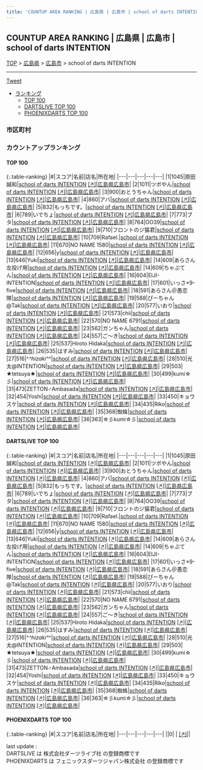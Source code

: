 ```yaml
---
title: 'COUNTUP AREA RANKING | 広島県 | 広島市 | school of darts INTENTION'
---
```

## COUNTUP AREA RANKING | 広島県 | 広島市 | school of darts INTENTION

[TOP](/darts/rank/) > [広島県](/darts/rank/広島県/) > [広島市](/darts/rank/広島県/広島市/) > school of darts INTENTION

___

<a href="https://twitter.com/share?ref_src=twsrc%5Etfw" data-text="COUNTUP AREA RANKING | 広島県広島市school of darts INTENTION" class="twitter-share-button" data-hashtags="DARTSLIVE,PHOENIXDARTS,darts,ダーツ" data-show-count="false">Tweet</a>

* [ランキング](#カウントアップランキング)
    * [TOP 100](#top-100)
    * [DARTSLIVE TOP 100](#dartslive-top-100)
    * [PHOENIXDARTS TOP 100](#phoenixdarts-top-100)

### 市区町村

<ul>

</ul>

### カウントアップランキング

#### TOP 100



{:.table-ranking}
|#|スコア|名前|店名|所在地|
|---|---|---|---|---|
|1|1045|<span class="rank-name-dl">原田 誠和</span>|<a href="/darts/rank/shops/34f4c318a8cb4476fec1ae84bb28bd87.html">school of darts INTENTION</a> <a href="https://search.dartslive.com/jp/shop/34f4c318a8cb4476fec1ae84bb28bd87">[↗]</a>|<a href="/darts/rank/広島県/広島市">広島県広島市</a>|
|2|1011|<span class="rank-name-dl">ツボやん</span>|<a href="/darts/rank/shops/34f4c318a8cb4476fec1ae84bb28bd87.html">school of darts INTENTION</a> <a href="https://search.dartslive.com/jp/shop/34f4c318a8cb4476fec1ae84bb28bd87">[↗]</a>|<a href="/darts/rank/広島県/広島市">広島県広島市</a>|
|3|900|<span class="rank-name-dl">おとうちゃん</span>|<a href="/darts/rank/shops/34f4c318a8cb4476fec1ae84bb28bd87.html">school of darts INTENTION</a> <a href="https://search.dartslive.com/jp/shop/34f4c318a8cb4476fec1ae84bb28bd87">[↗]</a>|<a href="/darts/rank/広島県/広島市">広島県広島市</a>|
|4|860|<span class="rank-name-dl">アバ</span>|<a href="/darts/rank/shops/34f4c318a8cb4476fec1ae84bb28bd87.html">school of darts INTENTION</a> <a href="https://search.dartslive.com/jp/shop/34f4c318a8cb4476fec1ae84bb28bd87">[↗]</a>|<a href="/darts/rank/広島県/広島市">広島県広島市</a>|
|5|832|<span class="rank-name-dl">もっちです。</span>|<a href="/darts/rank/shops/34f4c318a8cb4476fec1ae84bb28bd87.html">school of darts INTENTION</a> <a href="https://search.dartslive.com/jp/shop/34f4c318a8cb4476fec1ae84bb28bd87">[↗]</a>|<a href="/darts/rank/広島県/広島市">広島県広島市</a>|
|6|789|<span class="rank-name-dl">いでちょ</span>|<a href="/darts/rank/shops/34f4c318a8cb4476fec1ae84bb28bd87.html">school of darts INTENTION</a> <a href="https://search.dartslive.com/jp/shop/34f4c318a8cb4476fec1ae84bb28bd87">[↗]</a>|<a href="/darts/rank/広島県/広島市">広島県広島市</a>|
|7|773|<span class="rank-name-dl">ブタ</span>|<a href="/darts/rank/shops/34f4c318a8cb4476fec1ae84bb28bd87.html">school of darts INTENTION</a> <a href="https://search.dartslive.com/jp/shop/34f4c318a8cb4476fec1ae84bb28bd87">[↗]</a>|<a href="/darts/rank/広島県/広島市">広島県広島市</a>|
|8|764|<span class="rank-name-dl">OO39</span>|<a href="/darts/rank/shops/34f4c318a8cb4476fec1ae84bb28bd87.html">school of darts INTENTION</a> <a href="https://search.dartslive.com/jp/shop/34f4c318a8cb4476fec1ae84bb28bd87">[↗]</a>|<a href="/darts/rank/広島県/広島市">広島県広島市</a>|
|9|710|<span class="rank-name-dl">フロントのジ猫君</span>|<a href="/darts/rank/shops/34f4c318a8cb4476fec1ae84bb28bd87.html">school of darts INTENTION</a> <a href="https://search.dartslive.com/jp/shop/34f4c318a8cb4476fec1ae84bb28bd87">[↗]</a>|<a href="/darts/rank/広島県/広島市">広島県広島市</a>|
|10|709|<span class="rank-name-dl">Rafael.</span>|<a href="/darts/rank/shops/34f4c318a8cb4476fec1ae84bb28bd87.html">school of darts INTENTION</a> <a href="https://search.dartslive.com/jp/shop/34f4c318a8cb4476fec1ae84bb28bd87">[↗]</a>|<a href="/darts/rank/広島県/広島市">広島県広島市</a>|
|11|670|<span class="rank-name-dl">NO NAME 1580</span>|<a href="/darts/rank/shops/34f4c318a8cb4476fec1ae84bb28bd87.html">school of darts INTENTION</a> <a href="https://search.dartslive.com/jp/shop/34f4c318a8cb4476fec1ae84bb28bd87">[↗]</a>|<a href="/darts/rank/広島県/広島市">広島県広島市</a>|
|12|656|<span class="rank-name-dl">y</span>|<a href="/darts/rank/shops/34f4c318a8cb4476fec1ae84bb28bd87.html">school of darts INTENTION</a> <a href="https://search.dartslive.com/jp/shop/34f4c318a8cb4476fec1ae84bb28bd87">[↗]</a>|<a href="/darts/rank/広島県/広島市">広島県広島市</a>|
|13|646|<span class="rank-name-dl">Yuki</span>|<a href="/darts/rank/shops/34f4c318a8cb4476fec1ae84bb28bd87.html">school of darts INTENTION</a> <a href="https://search.dartslive.com/jp/shop/34f4c318a8cb4476fec1ae84bb28bd87">[↗]</a>|<a href="/darts/rank/広島県/広島市">広島県広島市</a>|
|14|609|<span class="rank-name-dl">あらさん左投げ用</span>|<a href="/darts/rank/shops/34f4c318a8cb4476fec1ae84bb28bd87.html">school of darts INTENTION</a> <a href="https://search.dartslive.com/jp/shop/34f4c318a8cb4476fec1ae84bb28bd87">[↗]</a>|<a href="/darts/rank/広島県/広島市">広島県広島市</a>|
|14|609|<span class="rank-name-dl">ちゃぷてん</span>|<a href="/darts/rank/shops/34f4c318a8cb4476fec1ae84bb28bd87.html">school of darts INTENTION</a> <a href="https://search.dartslive.com/jp/shop/34f4c318a8cb4476fec1ae84bb28bd87">[↗]</a>|<a href="/darts/rank/広島県/広島市">広島県広島市</a>|
|16|604|<span class="rank-name-dl">EIJI-INTENTION</span>|<a href="/darts/rank/shops/34f4c318a8cb4476fec1ae84bb28bd87.html">school of darts INTENTION</a> <a href="https://search.dartslive.com/jp/shop/34f4c318a8cb4476fec1ae84bb28bd87">[↗]</a>|<a href="/darts/rank/広島県/広島市">広島県広島市</a>|
|17|601|<span class="rank-name-dl">いっさ×9-five</span>|<a href="/darts/rank/shops/34f4c318a8cb4476fec1ae84bb28bd87.html">school of darts INTENTION</a> <a href="https://search.dartslive.com/jp/shop/34f4c318a8cb4476fec1ae84bb28bd87">[↗]</a>|<a href="/darts/rank/広島県/広島市">広島県広島市</a>|
|18|591|<span class="rank-name-dl">あらさん＠愚恋隊</span>|<a href="/darts/rank/shops/34f4c318a8cb4476fec1ae84bb28bd87.html">school of darts INTENTION</a> <a href="https://search.dartslive.com/jp/shop/34f4c318a8cb4476fec1ae84bb28bd87">[↗]</a>|<a href="/darts/rank/広島県/広島市">広島県広島市</a>|
|19|588|<span class="rank-name-dl">ぴーちゃん@Tak</span>|<a href="/darts/rank/shops/34f4c318a8cb4476fec1ae84bb28bd87.html">school of darts INTENTION</a> <a href="https://search.dartslive.com/jp/shop/34f4c318a8cb4476fec1ae84bb28bd87">[↗]</a>|<a href="/darts/rank/広島県/広島市">広島県広島市</a>|
|20|577|<span class="rank-name-dl">いおり</span>|<a href="/darts/rank/shops/34f4c318a8cb4476fec1ae84bb28bd87.html">school of darts INTENTION</a> <a href="https://search.dartslive.com/jp/shop/34f4c318a8cb4476fec1ae84bb28bd87">[↗]</a>|<a href="/darts/rank/広島県/広島市">広島県広島市</a>|
|21|573|<span class="rank-name-dl">chii</span>|<a href="/darts/rank/shops/34f4c318a8cb4476fec1ae84bb28bd87.html">school of darts INTENTION</a> <a href="https://search.dartslive.com/jp/shop/34f4c318a8cb4476fec1ae84bb28bd87">[↗]</a>|<a href="/darts/rank/広島県/広島市">広島県広島市</a>|
|22|570|<span class="rank-name-dl">NO NAME 6791</span>|<a href="/darts/rank/shops/34f4c318a8cb4476fec1ae84bb28bd87.html">school of darts INTENTION</a> <a href="https://search.dartslive.com/jp/shop/34f4c318a8cb4476fec1ae84bb28bd87">[↗]</a>|<a href="/darts/rank/広島県/広島市">広島県広島市</a>|
|23|562|<span class="rank-name-dl">ガンちゃん</span>|<a href="/darts/rank/shops/34f4c318a8cb4476fec1ae84bb28bd87.html">school of darts INTENTION</a> <a href="https://search.dartslive.com/jp/shop/34f4c318a8cb4476fec1ae84bb28bd87">[↗]</a>|<a href="/darts/rank/広島県/広島市">広島県広島市</a>|
|24|557|<span class="rank-name-dl">ご〜き</span>|<a href="/darts/rank/shops/34f4c318a8cb4476fec1ae84bb28bd87.html">school of darts INTENTION</a> <a href="https://search.dartslive.com/jp/shop/34f4c318a8cb4476fec1ae84bb28bd87">[↗]</a>|<a href="/darts/rank/広島県/広島市">広島県広島市</a>|
|25|537|<span class="rank-name-dl">Hiroto Hidaka</span>|<a href="/darts/rank/shops/34f4c318a8cb4476fec1ae84bb28bd87.html">school of darts INTENTION</a> <a href="https://search.dartslive.com/jp/shop/34f4c318a8cb4476fec1ae84bb28bd87">[↗]</a>|<a href="/darts/rank/広島県/広島市">広島県広島市</a>|
|26|535|<span class="rank-name-dl">はすみ</span>|<a href="/darts/rank/shops/34f4c318a8cb4476fec1ae84bb28bd87.html">school of darts INTENTION</a> <a href="https://search.dartslive.com/jp/shop/34f4c318a8cb4476fec1ae84bb28bd87">[↗]</a>|<a href="/darts/rank/広島県/広島市">広島県広島市</a>|
|27|516|<span class="rank-name-dl">^_^hizaki^_^</span>|<a href="/darts/rank/shops/34f4c318a8cb4476fec1ae84bb28bd87.html">school of darts INTENTION</a> <a href="https://search.dartslive.com/jp/shop/34f4c318a8cb4476fec1ae84bb28bd87">[↗]</a>|<a href="/darts/rank/広島県/広島市">広島県広島市</a>|
|28|510|<span class="rank-name-dl">光太@INTENTION</span>|<a href="/darts/rank/shops/34f4c318a8cb4476fec1ae84bb28bd87.html">school of darts INTENTION</a> <a href="https://search.dartslive.com/jp/shop/34f4c318a8cb4476fec1ae84bb28bd87">[↗]</a>|<a href="/darts/rank/広島県/広島市">広島県広島市</a>|
|29|503|<span class="rank-name-dl">★tetsuya★</span>|<a href="/darts/rank/shops/34f4c318a8cb4476fec1ae84bb28bd87.html">school of darts INTENTION</a> <a href="https://search.dartslive.com/jp/shop/34f4c318a8cb4476fec1ae84bb28bd87">[↗]</a>|<a href="/darts/rank/広島県/広島市">広島県広島市</a>|
|30|499|<span class="rank-name-dl">kumi☆彡</span>|<a href="/darts/rank/shops/34f4c318a8cb4476fec1ae84bb28bd87.html">school of darts INTENTION</a> <a href="https://search.dartslive.com/jp/shop/34f4c318a8cb4476fec1ae84bb28bd87">[↗]</a>|<a href="/darts/rank/広島県/広島市">広島県広島市</a>|
|31|473|<span class="rank-name-dl">ZETTON♂Ambasada</span>|<a href="/darts/rank/shops/34f4c318a8cb4476fec1ae84bb28bd87.html">school of darts INTENTION</a> <a href="https://search.dartslive.com/jp/shop/34f4c318a8cb4476fec1ae84bb28bd87">[↗]</a>|<a href="/darts/rank/広島県/広島市">広島県広島市</a>|
|32|454|<span class="rank-name-dl">Yoshi</span>|<a href="/darts/rank/shops/34f4c318a8cb4476fec1ae84bb28bd87.html">school of darts INTENTION</a> <a href="https://search.dartslive.com/jp/shop/34f4c318a8cb4476fec1ae84bb28bd87">[↗]</a>|<a href="/darts/rank/広島県/広島市">広島県広島市</a>|
|33|450|<span class="rank-name-dl">キョウスケ</span>|<a href="/darts/rank/shops/34f4c318a8cb4476fec1ae84bb28bd87.html">school of darts INTENTION</a> <a href="https://search.dartslive.com/jp/shop/34f4c318a8cb4476fec1ae84bb28bd87">[↗]</a>|<a href="/darts/rank/広島県/広島市">広島県広島市</a>|
|34|435|<span class="rank-name-dl">Riko</span>|<a href="/darts/rank/shops/34f4c318a8cb4476fec1ae84bb28bd87.html">school of darts INTENTION</a> <a href="https://search.dartslive.com/jp/shop/34f4c318a8cb4476fec1ae84bb28bd87">[↗]</a>|<a href="/darts/rank/広島県/広島市">広島県広島市</a>|
|35|368|<span class="rank-name-dl">蜘蛛</span>|<a href="/darts/rank/shops/34f4c318a8cb4476fec1ae84bb28bd87.html">school of darts INTENTION</a> <a href="https://search.dartslive.com/jp/shop/34f4c318a8cb4476fec1ae84bb28bd87">[↗]</a>|<a href="/darts/rank/広島県/広島市">広島県広島市</a>|
|36|363|<span class="rank-name-dl">☆彡kumi☆彡</span>|<a href="/darts/rank/shops/34f4c318a8cb4476fec1ae84bb28bd87.html">school of darts INTENTION</a> <a href="https://search.dartslive.com/jp/shop/34f4c318a8cb4476fec1ae84bb28bd87">[↗]</a>|<a href="/darts/rank/広島県/広島市">広島県広島市</a>|


#### DARTSLIVE TOP 100



{:.table-ranking}
|#|スコア|名前|店名|所在地|
|---|---|---|---|---|
|1|1045|<span class="rank-name-dl">原田 誠和</span>|<a href="/darts/rank/shops/34f4c318a8cb4476fec1ae84bb28bd87.html">school of darts INTENTION</a> <a href="https://search.dartslive.com/jp/shop/34f4c318a8cb4476fec1ae84bb28bd87">[↗]</a>|<a href="/darts/rank/広島県/広島市">広島県広島市</a>|
|2|1011|<span class="rank-name-dl">ツボやん</span>|<a href="/darts/rank/shops/34f4c318a8cb4476fec1ae84bb28bd87.html">school of darts INTENTION</a> <a href="https://search.dartslive.com/jp/shop/34f4c318a8cb4476fec1ae84bb28bd87">[↗]</a>|<a href="/darts/rank/広島県/広島市">広島県広島市</a>|
|3|900|<span class="rank-name-dl">おとうちゃん</span>|<a href="/darts/rank/shops/34f4c318a8cb4476fec1ae84bb28bd87.html">school of darts INTENTION</a> <a href="https://search.dartslive.com/jp/shop/34f4c318a8cb4476fec1ae84bb28bd87">[↗]</a>|<a href="/darts/rank/広島県/広島市">広島県広島市</a>|
|4|860|<span class="rank-name-dl">アバ</span>|<a href="/darts/rank/shops/34f4c318a8cb4476fec1ae84bb28bd87.html">school of darts INTENTION</a> <a href="https://search.dartslive.com/jp/shop/34f4c318a8cb4476fec1ae84bb28bd87">[↗]</a>|<a href="/darts/rank/広島県/広島市">広島県広島市</a>|
|5|832|<span class="rank-name-dl">もっちです。</span>|<a href="/darts/rank/shops/34f4c318a8cb4476fec1ae84bb28bd87.html">school of darts INTENTION</a> <a href="https://search.dartslive.com/jp/shop/34f4c318a8cb4476fec1ae84bb28bd87">[↗]</a>|<a href="/darts/rank/広島県/広島市">広島県広島市</a>|
|6|789|<span class="rank-name-dl">いでちょ</span>|<a href="/darts/rank/shops/34f4c318a8cb4476fec1ae84bb28bd87.html">school of darts INTENTION</a> <a href="https://search.dartslive.com/jp/shop/34f4c318a8cb4476fec1ae84bb28bd87">[↗]</a>|<a href="/darts/rank/広島県/広島市">広島県広島市</a>|
|7|773|<span class="rank-name-dl">ブタ</span>|<a href="/darts/rank/shops/34f4c318a8cb4476fec1ae84bb28bd87.html">school of darts INTENTION</a> <a href="https://search.dartslive.com/jp/shop/34f4c318a8cb4476fec1ae84bb28bd87">[↗]</a>|<a href="/darts/rank/広島県/広島市">広島県広島市</a>|
|8|764|<span class="rank-name-dl">OO39</span>|<a href="/darts/rank/shops/34f4c318a8cb4476fec1ae84bb28bd87.html">school of darts INTENTION</a> <a href="https://search.dartslive.com/jp/shop/34f4c318a8cb4476fec1ae84bb28bd87">[↗]</a>|<a href="/darts/rank/広島県/広島市">広島県広島市</a>|
|9|710|<span class="rank-name-dl">フロントのジ猫君</span>|<a href="/darts/rank/shops/34f4c318a8cb4476fec1ae84bb28bd87.html">school of darts INTENTION</a> <a href="https://search.dartslive.com/jp/shop/34f4c318a8cb4476fec1ae84bb28bd87">[↗]</a>|<a href="/darts/rank/広島県/広島市">広島県広島市</a>|
|10|709|<span class="rank-name-dl">Rafael.</span>|<a href="/darts/rank/shops/34f4c318a8cb4476fec1ae84bb28bd87.html">school of darts INTENTION</a> <a href="https://search.dartslive.com/jp/shop/34f4c318a8cb4476fec1ae84bb28bd87">[↗]</a>|<a href="/darts/rank/広島県/広島市">広島県広島市</a>|
|11|670|<span class="rank-name-dl">NO NAME 1580</span>|<a href="/darts/rank/shops/34f4c318a8cb4476fec1ae84bb28bd87.html">school of darts INTENTION</a> <a href="https://search.dartslive.com/jp/shop/34f4c318a8cb4476fec1ae84bb28bd87">[↗]</a>|<a href="/darts/rank/広島県/広島市">広島県広島市</a>|
|12|656|<span class="rank-name-dl">y</span>|<a href="/darts/rank/shops/34f4c318a8cb4476fec1ae84bb28bd87.html">school of darts INTENTION</a> <a href="https://search.dartslive.com/jp/shop/34f4c318a8cb4476fec1ae84bb28bd87">[↗]</a>|<a href="/darts/rank/広島県/広島市">広島県広島市</a>|
|13|646|<span class="rank-name-dl">Yuki</span>|<a href="/darts/rank/shops/34f4c318a8cb4476fec1ae84bb28bd87.html">school of darts INTENTION</a> <a href="https://search.dartslive.com/jp/shop/34f4c318a8cb4476fec1ae84bb28bd87">[↗]</a>|<a href="/darts/rank/広島県/広島市">広島県広島市</a>|
|14|609|<span class="rank-name-dl">あらさん左投げ用</span>|<a href="/darts/rank/shops/34f4c318a8cb4476fec1ae84bb28bd87.html">school of darts INTENTION</a> <a href="https://search.dartslive.com/jp/shop/34f4c318a8cb4476fec1ae84bb28bd87">[↗]</a>|<a href="/darts/rank/広島県/広島市">広島県広島市</a>|
|14|609|<span class="rank-name-dl">ちゃぷてん</span>|<a href="/darts/rank/shops/34f4c318a8cb4476fec1ae84bb28bd87.html">school of darts INTENTION</a> <a href="https://search.dartslive.com/jp/shop/34f4c318a8cb4476fec1ae84bb28bd87">[↗]</a>|<a href="/darts/rank/広島県/広島市">広島県広島市</a>|
|16|604|<span class="rank-name-dl">EIJI-INTENTION</span>|<a href="/darts/rank/shops/34f4c318a8cb4476fec1ae84bb28bd87.html">school of darts INTENTION</a> <a href="https://search.dartslive.com/jp/shop/34f4c318a8cb4476fec1ae84bb28bd87">[↗]</a>|<a href="/darts/rank/広島県/広島市">広島県広島市</a>|
|17|601|<span class="rank-name-dl">いっさ×9-five</span>|<a href="/darts/rank/shops/34f4c318a8cb4476fec1ae84bb28bd87.html">school of darts INTENTION</a> <a href="https://search.dartslive.com/jp/shop/34f4c318a8cb4476fec1ae84bb28bd87">[↗]</a>|<a href="/darts/rank/広島県/広島市">広島県広島市</a>|
|18|591|<span class="rank-name-dl">あらさん＠愚恋隊</span>|<a href="/darts/rank/shops/34f4c318a8cb4476fec1ae84bb28bd87.html">school of darts INTENTION</a> <a href="https://search.dartslive.com/jp/shop/34f4c318a8cb4476fec1ae84bb28bd87">[↗]</a>|<a href="/darts/rank/広島県/広島市">広島県広島市</a>|
|19|588|<span class="rank-name-dl">ぴーちゃん@Tak</span>|<a href="/darts/rank/shops/34f4c318a8cb4476fec1ae84bb28bd87.html">school of darts INTENTION</a> <a href="https://search.dartslive.com/jp/shop/34f4c318a8cb4476fec1ae84bb28bd87">[↗]</a>|<a href="/darts/rank/広島県/広島市">広島県広島市</a>|
|20|577|<span class="rank-name-dl">いおり</span>|<a href="/darts/rank/shops/34f4c318a8cb4476fec1ae84bb28bd87.html">school of darts INTENTION</a> <a href="https://search.dartslive.com/jp/shop/34f4c318a8cb4476fec1ae84bb28bd87">[↗]</a>|<a href="/darts/rank/広島県/広島市">広島県広島市</a>|
|21|573|<span class="rank-name-dl">chii</span>|<a href="/darts/rank/shops/34f4c318a8cb4476fec1ae84bb28bd87.html">school of darts INTENTION</a> <a href="https://search.dartslive.com/jp/shop/34f4c318a8cb4476fec1ae84bb28bd87">[↗]</a>|<a href="/darts/rank/広島県/広島市">広島県広島市</a>|
|22|570|<span class="rank-name-dl">NO NAME 6791</span>|<a href="/darts/rank/shops/34f4c318a8cb4476fec1ae84bb28bd87.html">school of darts INTENTION</a> <a href="https://search.dartslive.com/jp/shop/34f4c318a8cb4476fec1ae84bb28bd87">[↗]</a>|<a href="/darts/rank/広島県/広島市">広島県広島市</a>|
|23|562|<span class="rank-name-dl">ガンちゃん</span>|<a href="/darts/rank/shops/34f4c318a8cb4476fec1ae84bb28bd87.html">school of darts INTENTION</a> <a href="https://search.dartslive.com/jp/shop/34f4c318a8cb4476fec1ae84bb28bd87">[↗]</a>|<a href="/darts/rank/広島県/広島市">広島県広島市</a>|
|24|557|<span class="rank-name-dl">ご〜き</span>|<a href="/darts/rank/shops/34f4c318a8cb4476fec1ae84bb28bd87.html">school of darts INTENTION</a> <a href="https://search.dartslive.com/jp/shop/34f4c318a8cb4476fec1ae84bb28bd87">[↗]</a>|<a href="/darts/rank/広島県/広島市">広島県広島市</a>|
|25|537|<span class="rank-name-dl">Hiroto Hidaka</span>|<a href="/darts/rank/shops/34f4c318a8cb4476fec1ae84bb28bd87.html">school of darts INTENTION</a> <a href="https://search.dartslive.com/jp/shop/34f4c318a8cb4476fec1ae84bb28bd87">[↗]</a>|<a href="/darts/rank/広島県/広島市">広島県広島市</a>|
|26|535|<span class="rank-name-dl">はすみ</span>|<a href="/darts/rank/shops/34f4c318a8cb4476fec1ae84bb28bd87.html">school of darts INTENTION</a> <a href="https://search.dartslive.com/jp/shop/34f4c318a8cb4476fec1ae84bb28bd87">[↗]</a>|<a href="/darts/rank/広島県/広島市">広島県広島市</a>|
|27|516|<span class="rank-name-dl">^_^hizaki^_^</span>|<a href="/darts/rank/shops/34f4c318a8cb4476fec1ae84bb28bd87.html">school of darts INTENTION</a> <a href="https://search.dartslive.com/jp/shop/34f4c318a8cb4476fec1ae84bb28bd87">[↗]</a>|<a href="/darts/rank/広島県/広島市">広島県広島市</a>|
|28|510|<span class="rank-name-dl">光太@INTENTION</span>|<a href="/darts/rank/shops/34f4c318a8cb4476fec1ae84bb28bd87.html">school of darts INTENTION</a> <a href="https://search.dartslive.com/jp/shop/34f4c318a8cb4476fec1ae84bb28bd87">[↗]</a>|<a href="/darts/rank/広島県/広島市">広島県広島市</a>|
|29|503|<span class="rank-name-dl">★tetsuya★</span>|<a href="/darts/rank/shops/34f4c318a8cb4476fec1ae84bb28bd87.html">school of darts INTENTION</a> <a href="https://search.dartslive.com/jp/shop/34f4c318a8cb4476fec1ae84bb28bd87">[↗]</a>|<a href="/darts/rank/広島県/広島市">広島県広島市</a>|
|30|499|<span class="rank-name-dl">kumi☆彡</span>|<a href="/darts/rank/shops/34f4c318a8cb4476fec1ae84bb28bd87.html">school of darts INTENTION</a> <a href="https://search.dartslive.com/jp/shop/34f4c318a8cb4476fec1ae84bb28bd87">[↗]</a>|<a href="/darts/rank/広島県/広島市">広島県広島市</a>|
|31|473|<span class="rank-name-dl">ZETTON♂Ambasada</span>|<a href="/darts/rank/shops/34f4c318a8cb4476fec1ae84bb28bd87.html">school of darts INTENTION</a> <a href="https://search.dartslive.com/jp/shop/34f4c318a8cb4476fec1ae84bb28bd87">[↗]</a>|<a href="/darts/rank/広島県/広島市">広島県広島市</a>|
|32|454|<span class="rank-name-dl">Yoshi</span>|<a href="/darts/rank/shops/34f4c318a8cb4476fec1ae84bb28bd87.html">school of darts INTENTION</a> <a href="https://search.dartslive.com/jp/shop/34f4c318a8cb4476fec1ae84bb28bd87">[↗]</a>|<a href="/darts/rank/広島県/広島市">広島県広島市</a>|
|33|450|<span class="rank-name-dl">キョウスケ</span>|<a href="/darts/rank/shops/34f4c318a8cb4476fec1ae84bb28bd87.html">school of darts INTENTION</a> <a href="https://search.dartslive.com/jp/shop/34f4c318a8cb4476fec1ae84bb28bd87">[↗]</a>|<a href="/darts/rank/広島県/広島市">広島県広島市</a>|
|34|435|<span class="rank-name-dl">Riko</span>|<a href="/darts/rank/shops/34f4c318a8cb4476fec1ae84bb28bd87.html">school of darts INTENTION</a> <a href="https://search.dartslive.com/jp/shop/34f4c318a8cb4476fec1ae84bb28bd87">[↗]</a>|<a href="/darts/rank/広島県/広島市">広島県広島市</a>|
|35|368|<span class="rank-name-dl">蜘蛛</span>|<a href="/darts/rank/shops/34f4c318a8cb4476fec1ae84bb28bd87.html">school of darts INTENTION</a> <a href="https://search.dartslive.com/jp/shop/34f4c318a8cb4476fec1ae84bb28bd87">[↗]</a>|<a href="/darts/rank/広島県/広島市">広島県広島市</a>|
|36|363|<span class="rank-name-dl">☆彡kumi☆彡</span>|<a href="/darts/rank/shops/34f4c318a8cb4476fec1ae84bb28bd87.html">school of darts INTENTION</a> <a href="https://search.dartslive.com/jp/shop/34f4c318a8cb4476fec1ae84bb28bd87">[↗]</a>|<a href="/darts/rank/広島県/広島市">広島県広島市</a>|


#### PHOENIXDARTS TOP 100



{:.table-ranking}
|#|スコア|名前|店名|所在地|
|---|---|---|---|---|
||0|<span class="rank-name-dl"> </span>|<a href="/darts/rank/shops/.html"></a> <a href="">[↗]</a>|<a href="/darts/rank//"></a>|


<div class="footer border-top border-gray-light mt-5 pt-3 text-right text-gray">
    last update : <span style="font-weight: italic" id="foot_last_modified"></span><br />
    DARTSLIVE は 株式会社ダーツライブ社 の登録商標です<br />
    PHOENIXDARTS は フェニックスダーツジャパン株式会社 の登録商標です<br />
</div>

<script src="https://cdnjs.cloudflare.com/ajax/libs/jquery.tablesorter/2.31.3/js/jquery.tablesorter.min.js" integrity="sha512-qzgd5cYSZcosqpzpn7zF2ZId8f/8CHmFKZ8j7mU4OUXTNRd5g+ZHBPsgKEwoqxCtdQvExE5LprwwPAgoicguNg==" crossorigin="anonymous" referrerpolicy="no-referrer"></script>
<link rel="stylesheet" href="https://cdnjs.cloudflare.com/ajax/libs/jquery.tablesorter/2.31.3/css/theme.default.min.css" integrity="sha512-wghhOJkjQX0Lh3NSWvNKeZ0ZpNn+SPVXX1Qyc9OCaogADktxrBiBdKGDoqVUOyhStvMBmJQ8ZdMHiR3wuEq8+w==" crossorigin="anonymous" referrerpolicy="no-referrer" />
<script>
$(function() {
    $(".table-ranking").tablesorter({sortList:[[0, 0]]});
    $("#foot_last_modified").text(formatDate(new Date(document.lastModified), 'yyyy-MM-dd HH:mm:ss'));
});
</script>

<script async src="https://platform.twitter.com/widgets.js" charset="utf-8"></script>